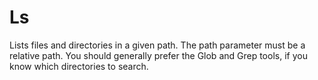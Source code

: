 # Ls

Lists files and directories in a given path. The path parameter must be a relative path. You should generally prefer the Glob and Grep tools, if you know which directories to search.
